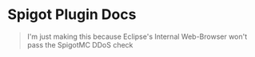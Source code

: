 # Spigot Plugin Docs
> I'm just making this because Eclipse's Internal Web-Browser won't pass the SpigotMC DDoS check 
